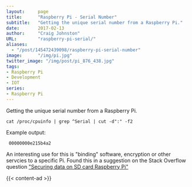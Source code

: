 ```yaml
---
layout:     page
title:      "Raspberry Pi - Serial Number"
subtitle:   "Getting the unique serial number from a Raspberry Pi."
date:       2017-02-13
author:     "Craig Johnston"
URL:        "raspberry-pi-serial/"
aliases:
  - "/post/145472439098/raspberry-pi-serial-number"
image:      "/img/pi.jpg"
twitter_image: "/img/post/pi_876_438.jpg"
tags:
- Raspberry Pi
- Development
- IOT
series:
- Raspberry Pi
---
```


Getting the unique serial number from a Raspberry Pi.

    cat /proc/cpuinfo | grep ^Serial | cut -d":" -f2

Example output:

     00000000e215b4a2

An interesting use for this is "binding" software, encryption or other servcies to a specific Pi. Found this in a suggestion on the Stack Overflow question ["Securing data on SD card Raspberry Pi"](http://stackoverflow.com/questions/27730877/securing-data-on-sd-card-raspberry-pi)

{{< content-ad >}}